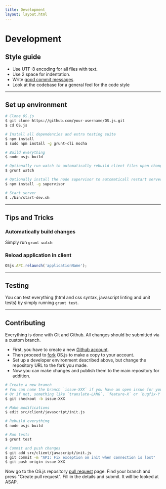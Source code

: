 ```yaml
---
title: Development
layout: layout.html
---
```


# Development

## Style guide

- Use UTF-8 encoding for all files with text.
- Use 2 space for indentation.
- Write [good commit messages](https://github.com/erlang/otp/wiki/writing-good-commit-messages).
- Look at the codebase for a general feel for the code style

---

## Set up environment

```bash
# Clone OS.js
$ git clone https://github.com/your-username/OS.js.git
$ cd OS.js

# Install all dependencies and extra testing suite
$ npm install
$ sudo npm install -g grunt-cli mocha

# Build everything
$ node osjs build

# Optionally run watch to automatically rebuild client files upon changes.
$ grunt watch

# Optionally install the node supervisor to automaticall restart server upon changes.
$ npm install -g supervisor

# Start server
$ ./bin/start-dev.sh
```

---

## Tips and Tricks

### Automatically build changes

Simply run `grunt watch`

### Reload application in client

```js
OSjs.API.relaunch('applicationName');
```

---

## Testing

You can test everything (html and css syntax, javascript linting and unit tests) by simply running `grunt test`.

---


## Contributing

Everything is done with Git and Github. All changes should be submitted via a custom branch.

- First, you have to create a new [Github account](https://github.com/).
- Then proceed to [fork](https://github.com/os-js/OS.js#fork-destination-box) OS.js to make a copy to your account.
- Set up a developer environment described above, but change the repository URL to the fork you made.
- Now you can make changes and publish them to the main repository for addition.

```bash
# Create a new branch
# You can name the branch `issue-XXX` if you have an open issue for your planned changes.
# Or if not, something like `translate-LANG`, `feature-X` or `bugfix-Y`
$ git checkout -b issue-XXX

# Make modifications
$ edit src/client/javascript/init.js

# Rebuild everything
$ node osjs build

# Run tests
$ grunt test

# Commit and push changes
$ git add src/client/javascript/init.js
$ git commit -m "API: Fix exception on init when connection is lost"
$ git push origin issue-XXX

```

Now go to the OS.js repository [pull request](https://github.com/os-js/OS.js/pulls) page. Find your branch and press "Create pull request". Fill in the details and submit. It will be looked at ASAP.
